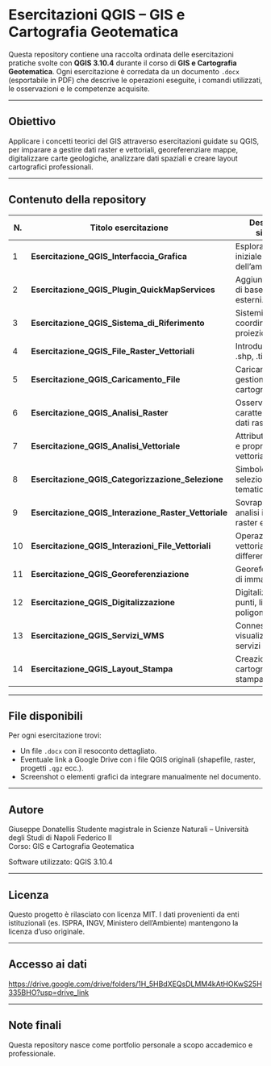 # Esercitazioni QGIS – GIS e Cartografia Geotematica

Questa repository contiene una raccolta ordinata delle esercitazioni pratiche svolte con **QGIS 3.10.4** durante il corso di **GIS e Cartografia Geotematica**. Ogni esercitazione è corredata da un documento `.docx` (esportabile in PDF) che descrive le operazioni eseguite, i comandi utilizzati, le osservazioni e le competenze acquisite.

---

## Obiettivo
Applicare i concetti teorici del GIS attraverso esercitazioni guidate su QGIS, per imparare a gestire dati raster e vettoriali, georeferenziare mappe, digitalizzare carte geologiche, analizzare dati spaziali e creare layout cartografici professionali.

---

## Contenuto della repository

| N. | Titolo esercitazione                                             | Descrizione sintetica |
|----|-----------------------------------------------------------------|-------------------------------------------------------------|
| 1  | **Esercitazione_QGIS_Interfaccia_Grafica**                      | Esplorazione iniziale dell’ambiente QGIS.                   |
| 2  | **Esercitazione_QGIS_Plugin_QuickMapServices**                  | Aggiunta di mappe di base da plugin esterni.                |
| 3  | **Esercitazione_QGIS_Sistema_di_Riferimento**                   | Sistemi di coordinate, EPSG e proiezioni.                   |
| 4  | **Esercitazione_QGIS_File_Raster_Vettoriali**                   | Introduzione ai file .shp, .tif e .gpkg.                    |
| 5  | **Esercitazione_QGIS_Caricamento_File**                         | Caricamento e gestione dei layer cartografici.              |
| 6  | **Esercitazione_QGIS_Analisi_Raster**                           | Osservazioni e caratteristiche dei dati raster.             |
| 7  | **Esercitazione_QGIS_Analisi_Vettoriale**                       | Attributi, geometrie e proprietà dei dati vettoriali.       |
| 8  | **Esercitazione_QGIS_Categorizzazione_Selezione**               | Simbologia, filtri e selezioni tematiche.                   |
| 9  | **Esercitazione_QGIS_Interazione_Raster_Vettoriale**            | Sovrapposizione e analisi incrociata di raster e shapefile. |
| 10 | **Esercitazione_QGIS_Interazioni_File_Vettoriali**              | Operazioni tra layer vettoriali (unioni, differenze, clip). |
| 11 | **Esercitazione_QGIS_Georeferenziazione**                       | Georeferenziazione di immagini raster.                      |
| 12 | **Esercitazione_QGIS_Digitalizzazione**                         | Digitalizzazione di punti, linee e poligoni geologici.      |
| 13 | **Esercitazione_QGIS_Servizi_WMS**                              | Connessione e visualizzazione di servizi WMS.               |
| 14 | **Esercitazione_QGIS_Layout_Stampa**                            | Creazione di layout cartografici per la stampa.             |

---

## File disponibili

Per ogni esercitazione trovi:
- Un file `.docx` con il resoconto dettagliato.
- Eventuale link a Google Drive con i file QGIS originali (shapefile, raster, progetti `.qgz` ecc.).
- Screenshot o elementi grafici da integrare manualmente nel documento.

---

## Autore

Giuseppe Donatellis
Studente magistrale in Scienze Naturali – Università degli Studi di Napoli Federico II  
Corso: GIS e Cartografia Geotematica  

Software utilizzato: QGIS 3.10.4

---

## Licenza

Questo progetto è rilasciato con licenza MIT. I dati provenienti da enti istituzionali (es. ISPRA, INGV, Ministero dell’Ambiente) mantengono la licenza d’uso originale.

---

## Accesso ai dati
https://drive.google.com/drive/folders/1H_5HBdXEQsDLMM4kAtHOKwS25H335BHO?usp=drive_link



---

## Note finali

Questa repository nasce come portfolio personale a scopo accademico e professionale.  



